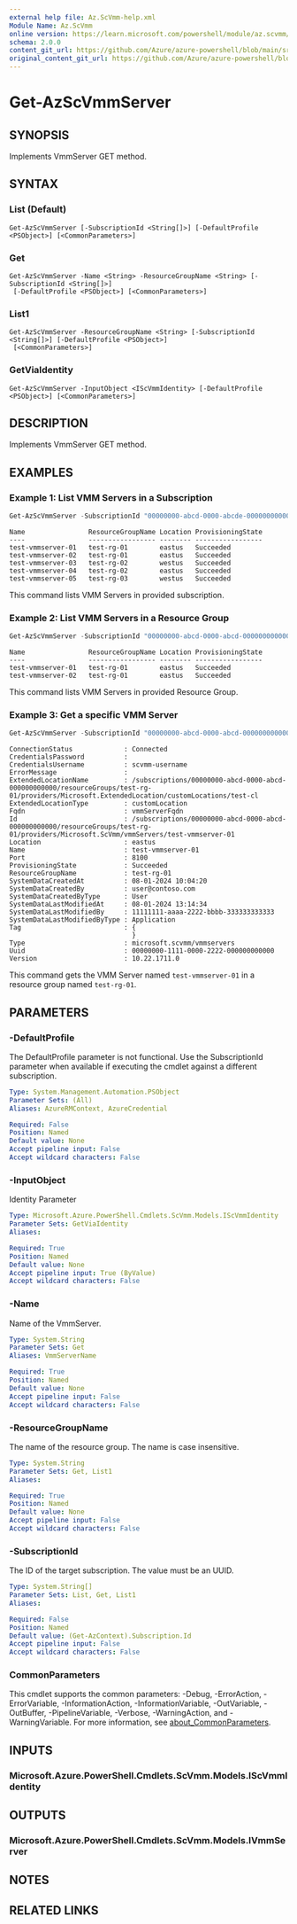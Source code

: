 ```yaml
---
external help file: Az.ScVmm-help.xml
Module Name: Az.ScVmm
online version: https://learn.microsoft.com/powershell/module/az.scvmm/get-azscvmmserver
schema: 2.0.0
content_git_url: https://github.com/Azure/azure-powershell/blob/main/src/ScVmm/ScVmm/help/Get-AzScVmmServer.md
original_content_git_url: https://github.com/Azure/azure-powershell/blob/main/src/ScVmm/ScVmm/help/Get-AzScVmmServer.md
---
```


# Get-AzScVmmServer

## SYNOPSIS
Implements VmmServer GET method.

## SYNTAX

### List (Default)
```
Get-AzScVmmServer [-SubscriptionId <String[]>] [-DefaultProfile <PSObject>] [<CommonParameters>]
```

### Get
```
Get-AzScVmmServer -Name <String> -ResourceGroupName <String> [-SubscriptionId <String[]>]
 [-DefaultProfile <PSObject>] [<CommonParameters>]
```

### List1
```
Get-AzScVmmServer -ResourceGroupName <String> [-SubscriptionId <String[]>] [-DefaultProfile <PSObject>]
 [<CommonParameters>]
```

### GetViaIdentity
```
Get-AzScVmmServer -InputObject <IScVmmIdentity> [-DefaultProfile <PSObject>] [<CommonParameters>]
```

## DESCRIPTION
Implements VmmServer GET method.

## EXAMPLES

### Example 1: List VMM Servers in a Subscription
```powershell
Get-AzScVmmServer -SubscriptionId "00000000-abcd-0000-abcde-000000000000"
```

```output
Name                ResourceGroupName Location ProvisioningState
----                ----------------- -------- -----------------
test-vmmserver-01   test-rg-01        eastus   Succeeded
test-vmmserver-02   test-rg-01        eastus   Succeeded
test-vmmserver-03   test-rg-02        westus   Succeeded
test-vmmserver-04   test-rg-02        eastus   Succeeded
test-vmmserver-05   test-rg-03        westus   Succeeded
```

This command lists VMM Servers in provided subscription.

### Example 2: List VMM Servers in a Resource Group
```powershell
Get-AzScVmmServer -SubscriptionId "00000000-abcd-0000-abcd-000000000000" -ResourceGroupName "test-rg-01"
```

```output
Name                ResourceGroupName Location ProvisioningState
----                ----------------- -------- -----------------
test-vmmserver-01   test-rg-01        eastus   Succeeded
test-vmmserver-02   test-rg-01        eastus   Succeeded
```

This command lists VMM Servers in provided Resource Group.

### Example 3: Get a specific VMM Server
```powershell
Get-AzScVmmServer -SubscriptionId "00000000-abcd-0000-abcd-000000000000" -ResourceGroupName "test-rg-01" -Name "test-vmmserver-01"
```

```output
ConnectionStatus             : Connected
CredentialsPassword          : 
CredentialsUsername          : scvmm-username
ErrorMessage                 : 
ExtendedLocationName         : /subscriptions/00000000-abcd-0000-abcd-000000000000/resourceGroups/test-rg-01/providers/Microsoft.ExtendedLocation/customLocations/test-cl
ExtendedLocationType         : customLocation
Fqdn                         : vmmServerFqdn
Id                           : /subscriptions/00000000-abcd-0000-abcd-000000000000/resourceGroups/test-rg-01/providers/Microsoft.ScVmm/vmmServers/test-vmmserver-01
Location                     : eastus
Name                         : test-vmmserver-01
Port                         : 8100
ProvisioningState            : Succeeded
ResourceGroupName            : test-rg-01
SystemDataCreatedAt          : 08-01-2024 10:04:20
SystemDataCreatedBy          : user@contoso.com
SystemDataCreatedByType      : User
SystemDataLastModifiedAt     : 08-01-2024 13:14:34
SystemDataLastModifiedBy     : 11111111-aaaa-2222-bbbb-333333333333
SystemDataLastModifiedByType : Application
Tag                          : {
                               }
Type                         : microsoft.scvmm/vmmservers
Uuid                         : 00000000-1111-0000-2222-000000000000
Version                      : 10.22.1711.0
```

This command gets the VMM Server named `test-vmmserver-01` in a resource group named `test-rg-01`.

## PARAMETERS

### -DefaultProfile
The DefaultProfile parameter is not functional.
Use the SubscriptionId parameter when available if executing the cmdlet against a different subscription.

```yaml
Type: System.Management.Automation.PSObject
Parameter Sets: (All)
Aliases: AzureRMContext, AzureCredential

Required: False
Position: Named
Default value: None
Accept pipeline input: False
Accept wildcard characters: False
```

### -InputObject
Identity Parameter

```yaml
Type: Microsoft.Azure.PowerShell.Cmdlets.ScVmm.Models.IScVmmIdentity
Parameter Sets: GetViaIdentity
Aliases:

Required: True
Position: Named
Default value: None
Accept pipeline input: True (ByValue)
Accept wildcard characters: False
```

### -Name
Name of the VmmServer.

```yaml
Type: System.String
Parameter Sets: Get
Aliases: VmmServerName

Required: True
Position: Named
Default value: None
Accept pipeline input: False
Accept wildcard characters: False
```

### -ResourceGroupName
The name of the resource group.
The name is case insensitive.

```yaml
Type: System.String
Parameter Sets: Get, List1
Aliases:

Required: True
Position: Named
Default value: None
Accept pipeline input: False
Accept wildcard characters: False
```

### -SubscriptionId
The ID of the target subscription.
The value must be an UUID.

```yaml
Type: System.String[]
Parameter Sets: List, Get, List1
Aliases:

Required: False
Position: Named
Default value: (Get-AzContext).Subscription.Id
Accept pipeline input: False
Accept wildcard characters: False
```

### CommonParameters
This cmdlet supports the common parameters: -Debug, -ErrorAction, -ErrorVariable, -InformationAction, -InformationVariable, -OutVariable, -OutBuffer, -PipelineVariable, -Verbose, -WarningAction, and -WarningVariable. For more information, see [about_CommonParameters](http://go.microsoft.com/fwlink/?LinkID=113216).

## INPUTS

### Microsoft.Azure.PowerShell.Cmdlets.ScVmm.Models.IScVmmIdentity

## OUTPUTS

### Microsoft.Azure.PowerShell.Cmdlets.ScVmm.Models.IVmmServer

## NOTES

## RELATED LINKS
